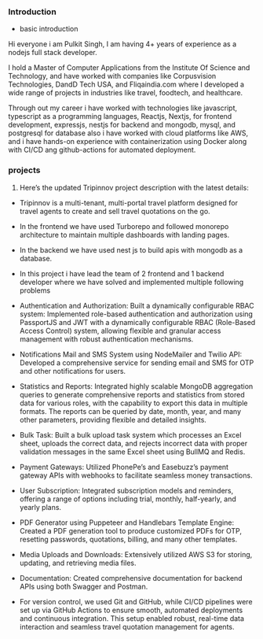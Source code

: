 ### Introduction

- basic introduction

Hi everyone i am Pulkit Singh,
I am having 4+ years of experience as a nodejs full stack developer.

I hold a Master of Computer Applications from the Institute Of Science and Technology,
and have worked with companies like Corpusvision Technologies,
DandD Tech USA, and
Fliqaindia.com
where I developed a wide range of projects in industries like
travel, foodtech, and healthcare.

Through out my career i have worked with technologies like
javascript, typescript as a programming languages,
Reactjs, Nextjs, for frontend development,
expressjs, nestjs for backend
and mongodb, mysql, and postgresql for database
also i have worked with cloud platforms like AWS, and i have hands-on experience
with containerization using Docker
along with CI/CD ang github-actions for automated deployment.

### projects

1. Here’s the updated Tripinnov project description with the latest details:

- Tripinnov is a multi-tenant, multi-portal travel platform designed for travel agents to create and sell travel quotations on the go.

- In the frontend we have used Turborepo and followed monorepo architecture to maintain
  multiple dashboards with landing pages.

- In the backend we have used nest js to build apis with mongodb as a database.

- In this project i have lead the team of 2 frontend and 1 backend developer where
  we have solved and implemented multiple following problems

- Authentication and Authorization: Built a dynamically configurable RBAC system: Implemented
  role-based authentication and authorization using PassportJS and JWT with a dynamically configurable RBAC
  (Role-Based Access Control) system, allowing flexible and granular access management with robust authentication
  mechanisms.

- Notifications Mail and SMS System using NodeMailer and Twilio API: Developed a comprehensive
  service for sending email and SMS for OTP and other notifications for users.

- Statistics and Reports: Integrated highly scalable MongoDB aggregation queries to
  generate comprehensive reports and statistics from stored data for various roles, with the capability to export this data in multiple formats.
  The reports can be queried by date, month, year, and many other parameters, providing flexible and detailed
  insights.

- Bulk Task: Built a bulk upload task system which processes an Excel sheet, uploads the correct data, and rejects incorrect data with proper validation messages in the same Excel sheet using BullMQ and Redis.

- Payment Gateways: Utilized PhonePe’s and Easebuzz’s payment gateway APIs with webhooks to facilitate seamless money transactions.

- User Subscription: Integrated subscription models and reminders, offering a range of options including trial, monthly, half-yearly, and yearly plans.

- PDF Generator using Puppeteer and Handlebars Template Engine: Created a PDF generation tool to produce customized PDFs for OTP, resetting passwords, quotations, billing, and many other templates.

- Media Uploads and Downloads: Extensively utilized AWS S3 for storing, updating, and retrieving media files.

- Documentation: Created comprehensive documentation for backend APIs using both Swagger and Postman.

- For version control, we used Git and GitHub, while CI/CD pipelines were set up via GitHub Actions to ensure smooth, automated deployments and continuous integration. This setup enabled robust, real-time data interaction and seamless travel quotation management for agents.
